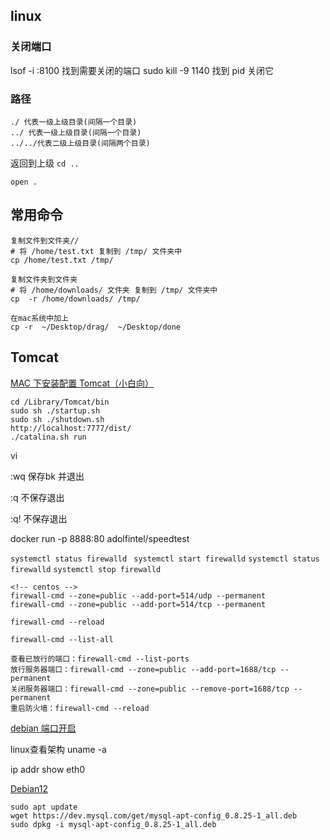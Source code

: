 ## linux

### 关闭端口

lsof -i :8100 找到需要关闭的端口
sudo kill -9 1140 找到 pid 关闭它

### 路径

```
./ 代表一级上级目录(间隔一个目录)
../ 代表一级上级目录(间隔一个目录)
../../代表二级上级目录(间隔两个目录)

```

返回到上级
`cd ..`

`open .`


## 常用命令
```
复制文件到文件夹//
# 将 /home/test.txt 复制到 /tmp/ 文件夹中
cp /home/test.txt /tmp/

复制文件夹到文件夹
# 将 /home/downloads/ 文件夹 复制到 /tmp/ 文件夹中
cp  -r /home/downloads/ /tmp/

在mac系统中加上
cp -r  ~/Desktop/drag/  ~/Desktop/done

```





## Tomcat

[MAC 下安装配置 Tomcat（小白向）](https://www.jianshu.com/p/69496fb3495e)

```
cd /Library/Tomcat/bin
sudo sh ./startup.sh
sudo sh ./shutdown.sh
http://localhost:7777/dist/
./catalina.sh run
```


vi


:wq 
保存bk
并退出

:q
不保存退出



:q!
不保存退出



docker run -p 8888:80 adolfintel/speedtest


`systemctl status firewalld `
`systemctl start firewalld`
`systemctl status firewalld` 
`systemctl stop firewalld`


```
<!-- centos -->
firewall-cmd --zone=public --add-port=514/udp --permanent
firewall-cmd --zone=public --add-port=514/tcp --permanent

firewall-cmd --reload

firewall-cmd --list-all
```

```
查看已放行的端口：firewall-cmd --list-ports
放行服务器端口：firewall-cmd --zone=public --add-port=1688/tcp --permanent
关闭服务器端口：firewall-cmd --zone=public --remove-port=1688/tcp --permanent
重启防火墙：firewall-cmd --reload
```



[debian 端口开启](https://blog.csdn.net/bangshabgni/article/details/131038760)

linux查看架构 uname -a


ip addr show eth0


[Debian12](https://blog.csdn.net/lym003/article/details/1337696)

```
sudo apt update
wget https://dev.mysql.com/get/mysql-apt-config_0.8.25-1_all.deb
sudo dpkg -i mysql-apt-config_0.8.25-1_all.deb
```
